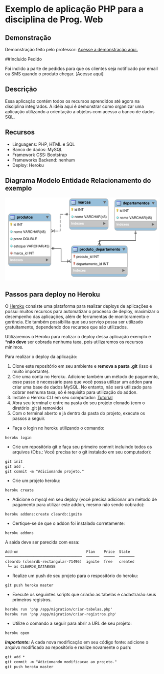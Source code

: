 # Exemplo de aplicação PHP para a disciplina de Prog. Web

## Demonstração

Demonstração feito pelo professor: [Acesse a demonstração aqui.](http://guarded-hollows-90344.herokuapp.com/)

##Incluido Pedido

Foi inclido a parte de pedidos para que os clientes seja notificado por email ou SMS quando o produto chegar.
[Acesse aqui]

## Descrição

Essa aplicação contém todos os recursos aprendidos até agora na disciplina integrados. A idéia aqui é demonstrar como organizar uma aplicação utilizando a orientação a objetos com acesso a banco de dados SQL. 

## Recursos

- Linguagens: PHP, HTML e SQL
- Banco de dados: MySQL
- Framework CSS: Bootstrap
- Frameworks Backend: nenhum
- Deploy: Heroku

## Diagrama Modelo Entidade Relacionamento do exemplo

![Modelo Entidade Relacionamento](/images/modelo-cadastro-produtos.png)

## Passos para deploy no Heroku

O [Heroku](https://www.heroku.com/) consiste uma plataforma para realizar deploys de aplicações e possui muitos recursos para automatizar o processo de deploy, maximizar o desempenho das aplicações, além de ferramentas de monitoramento e gerência. Ele também possibilita que seu serviço possa ser utilizado gratuitamente, dependendo dos recursos que são utilizados.

Utilizaremos o Heroku para realizar o deploy dessa aplicação exemplo e ***não deve** ser cobrada nenhuma taxa, pois utilizaremos os recursos mínimos.

Para realizar o deploy da aplicação:

1. Clone este repositório em seu ambiente e **remova a pasta .git** (isso é muito importante).
1. Crie uma conta no Heroku. Adicione também um método de pagamento, esse passo é necessário para que você possa utilizar um addon para criar uma base de dados MySQL. No entanto, não será utilizado para cobrar nenhuma taxa, só é requisito para utilização do addon.
1. Instale o Heroku CLI em seu computador: [Tutorial](https://devcenter.heroku.com/articles/heroku-cli)
1. Abra seu terminal e entre na pasta do seu projeto clonado (com o diretório .git já removido)
1. Com o terminal aberto e já dentro da pasta do projeto, execute os passos a seguir.

- Faça o login no heroku utilizando o comando: 
```
heroku login
``` 

- Crie um repositório git e faça seu primeiro commit incluindo todos os arquivos (Obs.: Você precisa ter o git instalado em seu computador):
```
git init
git add .
git commit -m "Adicionando projeto."
```

- Crie um projeto heroku: 
```
heroku create
```

- Adicione o mysql em seu deploy (você precisa adicionar um método de pagamento para utilizar este addon, mesmo não sendo cobrado): 
```
heroku addons:create cleardb:ignite
```

- Certique-se de que o addon foi instalado corretamente:
```
heroku addons
```
A saída deve ser parecida com essa:
```
Add-on                               Plan    Price  State  
───────────────────────────────────  ──────  ─────  ───────
cleardb (cleardb-rectangular-71496)  ignite  free   created
 └─ as CLEARDB_DATABASE
```

- Realize um push de seu projeto para o respositório do heroku:
```
git push heroku master
```

- Execute os seguintes scripts que criarão as tabelas e cadastrarão seus primeiros registros.
```
heroku run 'php /app/migration/criar-tabelas.php'
heroku run 'php /app/migration/criar-registros.php'
```

- Utilize o comando a seguir para abrir a URL de seu projeto:
```
heroku open
```

***Importante:*** A cada nova modificação em seu código fonte: adicione o arquivo modificado ao repositório e realize novamente o push:
```
git add *
git commit -m "Adicionando modificacao ao projeto."
git push heroku master
```
